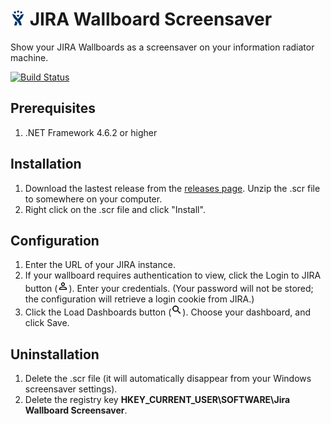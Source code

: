 # ![](jira.png) JIRA Wallboard Screensaver

Show your JIRA Wallboards as a screensaver on your information radiator machine.

[![Build Status](https://travis-ci.org/jonscheiding/jira-wallboard-screensaver.svg?branch=master)](https://travis-ci.org/jonscheiding/jira-wallboard-screensaver)

## Prerequisites

1. .NET Framework 4.6.2 or higher

## Installation 

1. Download the lastest release from the [releases page](https://github.com/jonscheiding/jira-wallboard-screensaver/releases/latest).  Unzip the .scr file to somewhere on your computer.
2. Right click on the .scr file and click "Install".

## Configuration

1. Enter the URL of your JIRA instance.
2. If your wallboard requires authentication to view, click the Login to JIRA button (![person_outline](Jira.WallboardScreensaver/Resources/ic_person_outline.png)).  Enter your credentials.  (Your password will not be stored; the configuration will retrieve a login cookie from JIRA.)
3. Click the Load Dashboards button (![search](Jira.WallboardScreensaver/Resources/ic_search.png)).  Choose your dashboard, and click Save.

##  Uninstallation

1. Delete the .scr file (it will automatically disappear from your Windows screensaver settings).
2. Delete the registry key **HKEY_CURRENT_USER\SOFTWARE\Jira Wallboard Screensaver**.